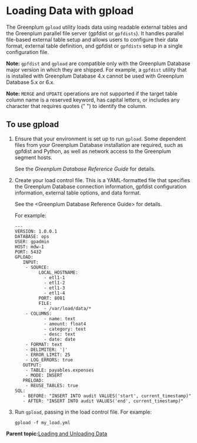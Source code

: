 # Loading Data with gpload 

The Greenplum `gpload` utility loads data using readable external tables and the Greenplum parallel file server \(gpfdist or `gpfdists`\). It handles parallel file-based external table setup and allows users to configure their data format, external table definition, and gpfdist or `gpfdists` setup in a single configuration file.

**Note:** `gpfdist` and `gpload` are compatible only with the Greenplum Database major version in which they are shipped. For example, a `gpfdist` utility that is installed with Greenplum Database 4.x cannot be used with Greenplum Database 5.x or 6.x.

**Note:** `MERGE` and `UPDATE` operations are not supported if the target table column name is a reserved keyword, has capital letters, or includes any character that requires quotes \(" "\) to identify the column.

## To use gpload 

1.  Ensure that your environment is set up to run `gpload`. Some dependent files from your Greenplum Database installation are required, such as gpfdist and Python, as well as network access to the Greenplum segment hosts.

    See the *Greenplum Database Reference Guide* for details.

2.  Create your load control file. This is a YAML-formatted file that specifies the Greenplum Database connection information, gpfdist configuration information, external table options, and data format.

    See the <Greenplum Database Reference Guide\> for details.

    For example:

    ```
    ---
    VERSION: 1.0.0.1
    DATABASE: ops
    USER: gpadmin
    HOST: mdw-1
    PORT: 5432
    GPLOAD:
       INPUT:
        - SOURCE:
             LOCAL_HOSTNAME:
               - etl1-1
               - etl1-2
               - etl1-3
               - etl1-4
             PORT: 8081
             FILE: 
               - /var/load/data/*
        - COLUMNS:
               - name: text
               - amount: float4
               - category: text
               - desc: text
               - date: date
        - FORMAT: text
        - DELIMITER: '|'
        - ERROR_LIMIT: 25
        - LOG_ERRORS: true
       OUTPUT:
        - TABLE: payables.expenses
        - MODE: INSERT
       PRELOAD:
        - REUSE_TABLES: true 
    SQL:
       - BEFORE: "INSERT INTO audit VALUES('start', current_timestamp)"
       - AFTER: "INSERT INTO audit VALUES('end', current_timestamp)"
    
    ```

3.  Run `gpload`, passing in the load control file. For example:

    ```
    gpload -f my_load.yml
    
    ```


**Parent topic:**[Loading and Unloading Data](../../load/topics/g-loading-and-unloading-data.html)


